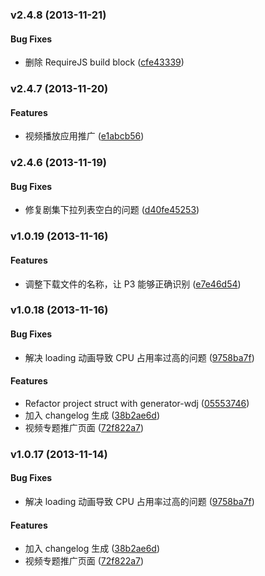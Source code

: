 <a name="v2.4.8"></a>
### v2.4.8 (2013-11-21)


#### Bug Fixes

* 删除 RequireJS build block ([cfe43339](https://github.com/wandoulabs/Oscar/commit/cfe43339ac2abf04bb353d4fe8809866f35a54f5))

<a name="v2.4.7"></a>
### v2.4.7 (2013-11-20)


#### Features

* 视频播放应用推广 ([e1abcb56](https://github.com/wandoulabs/Oscar/commit/e1abcb56cfb02dc68822bbb2e752ae4cf68ae0bf))

<a name="v2.4.6"></a>
### v2.4.6 (2013-11-19)


#### Bug Fixes

* 修复剧集下拉列表空白的问题 ([d40fe45253](https://github.com/wandoulabs/Oscar/commit/d40fe45253ab56ec08986110ae53801334a9f829))

<a name="v1.0.19"></a>
### v1.0.19 (2013-11-16)


#### Features

* 调整下载文件的名称，让 P3 能够正确识别 ([e7e46d54](https://github.com/wandoulabs/Oscar/commit/e7e46d5415ac3f966c93e3377b2463a15fdcac4f))

<a name="v1.0.18"></a>
### v1.0.18 (2013-11-16)


#### Bug Fixes

* 解决 loading 动画导致 CPU 占用率过高的问题 ([9758ba7f](https://github.com/wandoulabs/Oscar/commit/9758ba7ffe5126aaddfcf778b3f314f06332d13e))


#### Features

* Refactor project struct with generator-wdj ([05553746](https://github.com/wandoulabs/Oscar/commit/05553746b869730593cc64856cd5616c8991ed23))
* 加入 changelog 生成 ([38b2ae6d](https://github.com/wandoulabs/Oscar/commit/38b2ae6de3568b958e9c65601bd5a724858192d7))
* 视频专题推广页面 ([72f822a7](https://github.com/wandoulabs/Oscar/commit/72f822a7805e7840f772bec8a1b629a333e0b691))

<a name="v1.0.17"></a>
### v1.0.17 (2013-11-14)


#### Bug Fixes

* 解决 loading 动画导致 CPU 占用率过高的问题 ([9758ba7f](https://github.com/wandoulabs/Oscar/commit/9758ba7ffe5126aaddfcf778b3f314f06332d13e))


#### Features

* 加入 changelog 生成 ([38b2ae6d](https://github.com/wandoulabs/Oscar/commit/38b2ae6de3568b958e9c65601bd5a724858192d7))
* 视频专题推广页面 ([72f822a7](https://github.com/wandoulabs/Oscar/commit/72f822a7805e7840f772bec8a1b629a333e0b691))


